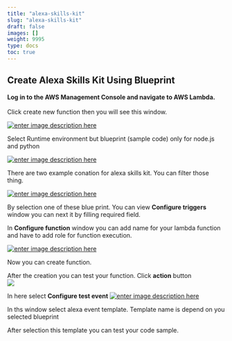 ```yaml
---
title: "alexa-skills-kit"
slug: "alexa-skills-kit"
draft: false
images: []
weight: 9995
type: docs
toc: true
---
```


## Create Alexa Skills Kit Using Blueprint
**Log in to the AWS Management Console and navigate to AWS Lambda.**<br><br>
Click create new function then you will see this window.

[![enter image description here][1]][1]

Select Runtime environment but blueprint (sample code) only for node.js and python<br>

[![enter image description here][2]][2] 

There are two example conation for alexa skills kit. You can filter those thing.

[![enter image description here][3]][3]

By selection one of these blue print. You can view **Configure triggers** window you can next it by filling required field. <br>

In **Configure function** window you can add name for your lambda function  and have to add role for function execution.



[![enter image description here][4]][4]


Now you can create function.<br>

After the creation you can test your function. Click **action** button <br>
[![][5]][5]


In here select  **Configure test event** 
[![enter image description here][6]][6]


  [1]: https://i.stack.imgur.com/oXNga.png
  [2]: https://i.stack.imgur.com/n7apm.png
  [3]: https://i.stack.imgur.com/cQaWq.png
  [4]: https://i.stack.imgur.com/jCR7R.png
  [5]: https://i.stack.imgur.com/jGDSk.png
  [6]: https://i.stack.imgur.com/djyaG.png

In ths window select alexa event template. Template name is depend on you selected blueprint <br>

After selection this template you can test your code sample.<br>




